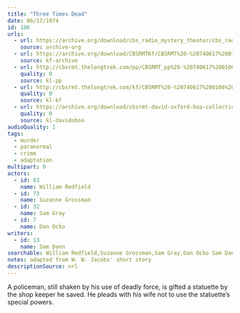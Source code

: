 ```yaml
---
title: "Three Times Dead"
date: 06/17/1974
id: 106
urls: 
  - url: https://archive.org/download/cbs_radio_mystery_theater/cbs_radio_mystery_theater-0101-0150.zip/cbs_radio_mystery_theater-0101-0150%2Fcbsrmt_0106_three_times_dead.mp3
    source: archive-org
  - url: https://archive.org/download/CBSRMTKf/CBSRMT%20-%20740617%200106%20Three%20Times%20Dead_kf.mp3
    source: kf-archive
  - url: http://cbsrmt.thelongtrek.com/pp/CBSRMT_pp%20-%20740617%200106%20Three%20Times%20Dead.mp3
    quality: 0
    source: kl-pp
  - url: http://cbsrmt.thelongtrek.com/kf/CBSRMT%20-%20740617%200106%20Three%20Times%20Dead_kf.mp3
    quality: 0
    source: kl-kf
  - url: https://archive.org/download/cbsrmt-david-oxford-boa-collection/CBSRMT-740617-0106-Three-Times-Dead-(64-44)_kf-{BoA}.mp3
    quality: 0
    source: kl-davidoboa
audioQuality: 1
tags: 
  - murder
  - paranormal
  - crime
  - adaptation
multipart: 0
actors:  
  - id: 63
    name: William Redfield  
  - id: 73
    name: Suzanne Grossman  
  - id: 32
    name: Sam Gray  
  - id: 7
    name: Dan Ocko
writers:  
  - id: 13
    name: Sam Dann
searchable: William Redfield,Suzanne Grossman,Sam Gray,Dan Ocko Sam Dann
notes: adapted from W. W. Jacobs' short story
descriptionSource: nrl
---
```

A policeman, still shaken by his use of deadly force, is gifted a statuette by the shop keeper he saved. He pleads with his wife not to use the statuette’s special powers.